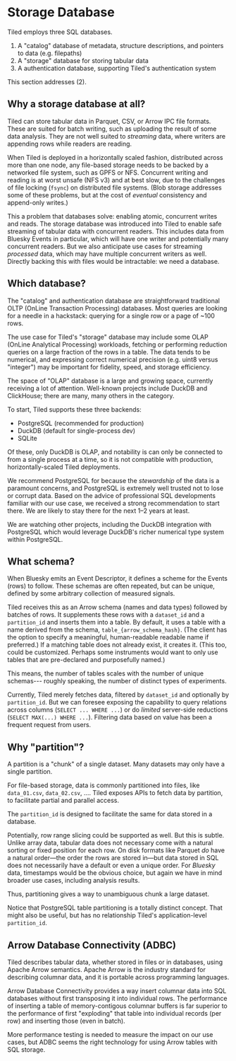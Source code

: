 # Storage Database

Tiled employs three SQL databases.

1. A "catalog" database of metadata, structure descriptions, and pointers to
   data (e.g. filepaths)
2. A "storage" database for storing tabular data
3. A authentication database, supporting Tiled's authentication system

This section addresses (2).

## Why a storage database at all?

Tiled can store tabular data in Parquet, CSV, or Arrow IPC file formats. These
are suited for batch writing, such as uploading the result of some data
analysis. They are not well suited to _streaming_ data, where writers are
appending rows while readers are reading.

When Tiled is deployed in a horizontally scaled fashion, distributed across
more than one node, any file-based storage needs to be backed by a networked
file system, such as GPFS or NFS. Concurrent writing and reading is at worst
unsafe (NFS v3) and at best slow, due to the challenges of file locking
(`fsync`) on distributed file systems. (Blob storage addresses some of these
problems, but at the cost of _eventual_ consistency and append-only writes.)

This a problem that databases solve: enabling atomic, concurrent writes and
reads. The storage database was introduced into Tiled to enable safe streaming
of tabular data with concurrent readers. This includes data from Bluesky Events
in particular, which will have one writer and potentially many concurrent readers.
But we also anticipate use cases for streaming _processed_ data, which may have
multiple concurrent writers as well. Directly backing this with files would be
intractable: we need a database.

## Which database?

The "catalog" and authentication database are straightforward traditional OLTP
(OnLine Transaction Processing) databases. Most queries are looking for a
needle in a hackstack: querying for a single row or a page of ~100 rows.

The use case for Tiled's "storage" database may include some OLAP (OnLine
Analytical Processing) workloads, fetching or performing reduction queries
on a large fraction of the rows in a table. The data tends to be numerical,
and expressing correct numerical precision (e.g. uint8 versus "integer")
may be important for fidelity, speed, and storage efficiency.

The space of "OLAP" database is a large and growing space, currently receiving
a lot of attention. Well-known projects include DuckDB and ClickHouse; there
are many, many others in the category.

To start, Tiled supports these three backends:

- PostgreSQL (recommended for production)
- DuckDB (default for single-process dev)
- SQLite

Of these, only DuckDB is OLAP, and notability is can only be connected to from
a single process at a time, so it is not compatible with production,
horizontally-scaled Tiled deployments.

We recommend PostgreSQL for because the _stewardship_ of the data is a paramount
concerns, and PostgreSQL is extremely well trusted not to lose or corrupt data.
Based on the advice of professional SQL developments familiar with our use case,
we received a strong recommendation to start there. We are likely to stay there
for the next 1–2 years at least.

We are watching other projects, including the DuckDB integration with PostgreSQL
which would leverage DuckDB's richer numerical type system within PostgreSQL.

## What schema?

When Bluesky emits an Event Descriptor, it defines a scheme for the Events (rows)
to follow. These schemas are often repeated, but can be unique, defined by
some arbitrary collection of measured signals.

Tiled receives this as an Arrow schema (names and data types) followed by
batches of rows. It supplements these rows with a `dataset_id` and a
`partition_id` and inserts them into a table. By default, it uses a table
with a name derived from the schema, `table_{arrow_schema_hash}`. (The client
has the option to specify a meaningful, human-readable readable name if
preferred.) If a matching table does not already exist, it creates it.
(This too, could be customized. Perhaps some instruments would want to
only use tables that are pre-declared and purposefully named.)

This means, the number of tables scales with the number of unique schemas---
roughly speaking, the number of distinct types of experiments.

Currently, Tiled merely fetches data, filtered by `dataset_id` and optionally
by `partition_id`. But we can foresee exposing the capability to query
relations across columns (`SELECT ... WHERE ...`) or do _limited_ server-side
reductions (`SELECT MAX(...) WHERE ...`). Filtering data based on value has
been a frequent request from users.

## Why "partition"?

A partition is a "chunk" of a single dataset. Many datasets may only
have a single partition.

For file-based storage, data is commonly partitioned into files, like
`data_01.csv`, `data_02.csv`, .... Tiled exposes APIs to fetch data by
partition, to facilitate partial and parallel access.

The `partition_id` is designed to facilitate the same for data stored in
a database.

Potentially, row range slicing could be supported as well. But this is subtle.
Unlike array data, tabular data does not necessary come with a natural sorting
or fixed position for each row. On disk formats like Parquet _do_ have a
natural order—the order the rows are stored in—but data stored in SQL does not
necessarily have a default or even a unique order. For _Bluesky_ data,
timestamps would be the obvious choice, but again we have in mind broader use
cases, including analysis results.

Thus, partitioning gives a way to unambiguous chunk a large dataset.

Notice that PostgreSQL table partitioning is a totally distinct concept. That
might also be useful, but has no relationship Tiled's application-level
`partition_id`.

## Arrow Database Connectivity (ADBC)

Tiled describes tabular data, whether stored in files or in databases, using
Apache Arrow semantics. Apache Arrow is the industry standard for describing
columnar data, and it is portable across programming languages.

Arrow Database Connectivity provides a way insert columnar data into SQL
databases without first transposing it into individual rows. The performance
of inserting a table of memory-contigous columnar buffers is far superior
to the performance of first "exploding" that table into individual records
(per row) and inserting those (even in batch).

More performance testing is needed to measure the impact on our use cases, but
ADBC seems the right technology for using Arrow tables with SQL storage.

